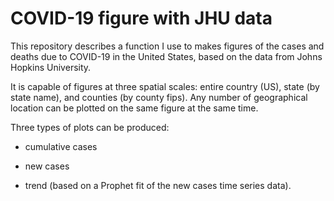 # COVID-19 figure with JHU data

This repository describes a function I use to makes figures of the cases and deaths due to COVID-19 in the United States, based on the data from Johns Hopkins University. 

It is capable of figures at three spatial scales: entire country (US), state (by state name), and counties (by county fips). Any number of geographical location can be plotted on the same figure at the same time. 

Three types of plots can be produced: 

- cumulative cases

- new cases

- trend (based on a Prophet fit of the new cases time series data). 
